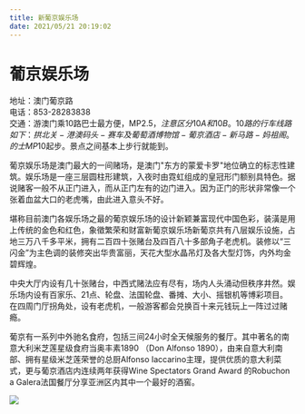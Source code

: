 ```yaml
---
title: 新葡京娱乐场  
date: 2021/05/21 20:19:02  
---
```

  
# 葡京娱乐场  
  
地址：澳门葡京路  
电话：853-28283838  
交通：游澳门乘10路巴士最方便，MP$2.5，注意区分10A和10B。10路的行车线路如下：拱北关-港澳码头-赛车及葡萄酒博物馆-葡京酒店-新马路-妈祖阁。的士MP$10起步。景点之间基本上步行就能到。  
  
葡京娱乐场是澳门最大的一间赌场，是澳门"东方的蒙爱卡罗"地位确立的标志性建筑。娱乐场是一座三层圆柱形建筑，入夜时由霓虹组成的皇冠形门额别具特色。据说赌客一般不从正门进入，而从正门左有的边门进入。因为正门的形状非常像一个张着血盆大口的老虎嘴，由此进入意头不好。  
  
堪称目前澳门各娱乐场之最的葡京娱乐场的设计新颖兼富现代中国色彩，装潢是用上传统的金色和红色，象徵繁荣和财富新葡京娱乐场新葡京共有八层娱乐设施，占地三万八千多平米，拥有二百四十张赌台及四百八十多部角子老虎机。装修以“三闪金”为主色调的装修突出华贵富丽，天花大型水晶吊灯及各大型灯饰，内外均金碧辉煌。  
  
中央大厅内设有几十张赌台，中西式赌法应有尽有，场内人头涌动但秩序井然。娱乐场内设有百家乐、21点、轮盘、法国轮盘、番摊、大小、摇银机等博彩项目。在四周门厅拐角处，设有老虎机，一般游客都会兑换百十来元钱玩上一阵过过赌瘾。  
  
葡京有一系列中外驰名食府，包括三间24小时全天候服务的餐厅。其中著名的南意大利米芝莲星级食府当奥丰素1890 （Don Alfonso 1890），由来自意大利南部、拥有星级米芝莲荣誉的总厨Alfonso Iaccarino主理，提供优质的意大利菜式，更与葡京酒店内连续两年获得Wine Spectators Grand Award 的Robuchon a Galera法国餐厅分享亚洲区内其中一个最好的酒窖。  
  
![](https://cdn.jsdelivr.net/gh/szqq0512/Pic/img/202201212102758.png)  